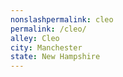 ```yaml
---
﻿nonslashpermalink: cleo
permalink: /cleo/
alley: Cleo
city: Manchester
state: New Hampshire
---
```

